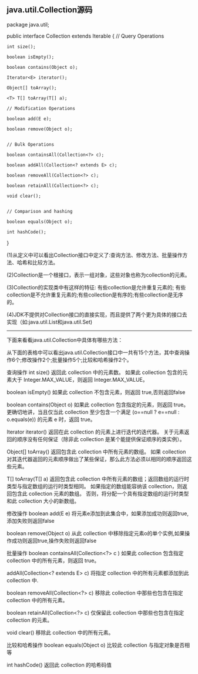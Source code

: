 ##  java.util.Collection<E>源码

package java.util;


public interface Collection<E> extends Iterable<E> {
    // Query Operations

    int size();

    boolean isEmpty();

    boolean contains(Object o);

    Iterator<E> iterator();

    Object[] toArray();

    <T> T[] toArray(T[] a);

    // Modification Operations

    boolean add(E e);

    boolean remove(Object o);


    // Bulk Operations

    boolean containsAll(Collection<?> c);

    boolean addAll(Collection<? extends E> c);

    boolean removeAll(Collection<?> c);

    boolean retainAll(Collection<?> c);

    void clear();


    // Comparison and hashing

    boolean equals(Object o);

    int hashCode();
}


(1)从定义中可以看出Collection接口中定义了:查询方法、修改方法、批量操作方法、哈希和比较方法。

(2)Collection是一个根接口，表示一组对象，这些对象也称为collection的元素。

(3)Collection的实现类中有这样的特征: 有些collection是允许重复元素的;
有些collection是不允许重复元素的;有些collection是有序的;有些collection是无序的。

(4)JDK不提供对Collection接口的直接实现，而且提供了两个更为具体的接口去实现（如:java.util.List和java.util.Set)

----------------------------------------------------------------------------------

下面来看看java.util.Collection<E>中具体有哪些方法：

从下面的表格中可以看出java.util.Collection<E>接口中一共有15个方法，其中查询操作6个;修改操作2个;批量操作5个;比较和哈希操作2个。

查询操作	int size()	返回此 collection 中的元素数。
如果此 collection 包含的元素大于 Integer.MAX_VALUE，则返回 Integer.MAX_VALUE。

boolean isEmpty()	如果此 collection 不包含元素，则返回 true,否则返回false

boolean contains(Object o)	如果此 collection 包含指定的元素，则返回 true。
更确切地讲，当且仅当此 collection 至少包含一个满足 (o==null ? e==null : o.equals(e)) 的元素 e 时，返回 true。

Iterator<E> iterator()	返回在此 collection 的元素上进行迭代的迭代器。
关于元素返回的顺序没有任何保证（除非此 collection 是某个能提供保证顺序的类实例）。

Object[] toArray()	返回包含此 collection 中所有元素的数组。
如果 collection 对其迭代器返回的元素顺序做出了某些保证，那么此方法必须以相同的顺序返回这些元素。

<T> T[] toArray(T[] a)	返回包含此 collection 中所有元素的数组；返回数组的运行时类型与指定数组的运行时类型相同。
如果指定的数组能容纳该 collection，则返回包含此 collection 元素的数组。
否则，将分配一个具有指定数组的运行时类型和此 collection 大小的新数组。

修改操作	boolean add(E e)	将元素e添加到此集合中，如果添加成功则返回true,添加失败则返回false

boolean remove(Object o)	从此 collection 中移除指定元素o的单个实例,如果操作成功则返回true,操作失败则返回false

批量操作	boolean containsAll(Collection<?> c )	如果此 collection 包含指定 collection 中的所有元素，则返回 true。

addAll(Collection<? extends E> c)	将指定 collection 中的所有元素都添加到此 collection 中.

boolean removeAll(Collection<?> c)	移除此 collection 中那些也包含在指定 collection 中的所有元素。

boolean retainAll(Collection<?> c)	仅保留此 collection 中那些也包含在指定 collection 的元素。

void  clear()	移除此 collection 中的所有元素。

比较和哈希操作	boolean equals(Object o)	比较此 collection 与指定对象是否相等

int hashCode()	返回此 collection 的哈希码值
